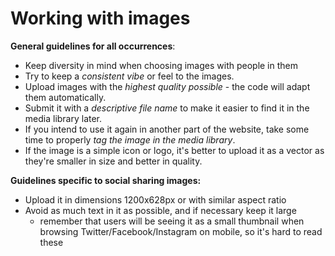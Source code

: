 # Working with images

**General guidelines for all occurrences**:

- Keep diversity in mind when choosing images with people in them
- Try to keep a _consistent vibe_ or feel to the images.
- Upload images with the _highest quality possible_ - the code will adapt them automatically.
- Submit it with a _descriptive file name_ to make it easier to find it in the media library later.
- If you intend to use it again in another part of the website, take some time to properly _tag the image in the media library_.
- If the image is a simple icon or logo, it's better to upload it as a vector as they're smaller in size and better in quality.

**Guidelines specific to social sharing images:**

- Upload it in dimensions 1200x628px or with similar aspect ratio
- Avoid as much text in it as possible, and if necessary keep it large
  - remember that users will be seeing it as a small thumbnail when browsing Twitter/Facebook/Instagram on mobile, so it's hard to read these
